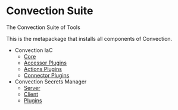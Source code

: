 # Convection Suite

The Convection Suite of Tools

This is the metapackage that installs all components of Convection.

 - Convection IaC
   - [Core](https://gitlab.com/accidentallythecable-public/convection-suite/convection-iac)
   - [Accessor Plugins](https://gitlab.com/accidentallythecable-public/convection-suite/plugins/accessors)
   - [Actions Plugins](https://gitlab.com/accidentallythecable-public/convection-suite/plugins/actions)
   - [Connector Plugins](https://gitlab.com/accidentallythecable-public/convection-suite/plugins/connectors)
 - Convection Secrets Manager
   - [Server](https://gitlab.com/accidentallythecable-public/convection-suite/convection-secrets-manager)
   - [Client](https://gitlab.com/accidentallythecable-public/convection-suite/convection-secrets-client)
   - [Plugins](https://gitlab.com/accidentallythecable-public/convection-suite/plugins/secrets/)
